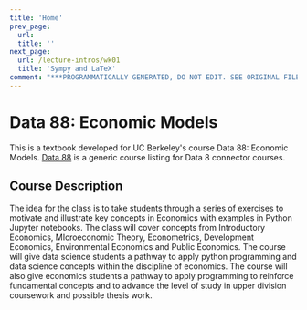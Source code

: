 ```yaml
---
title: 'Home'
prev_page:
  url: 
  title: ''
next_page:
  url: /lecture-intros/wk01
  title: 'Sympy and LaTeX'
comment: "***PROGRAMMATICALLY GENERATED, DO NOT EDIT. SEE ORIGINAL FILES IN /content***"
---
```

# Data 88: Economic Models

This is a textbook developed for UC Berkeley's course Data 88: Economic Models. [Data 88](https://d8a-88.github.io) is a generic course listing for Data 8 connector courses.

## Course Description

The idea for the class is to take students through a series of exercises to motivate and illustrate key concepts in Economics with examples in Python Jupyter notebooks. The class will cover concepts from Introductory Economics, MIcroeconomic Theory, Econometrics, Development Economics, Environmental Economics and Public Economics. The course will give data science students a pathway to apply python programming and data science concepts within the discipline of economics. The course will also give economics students a pathway to apply programming to reinforce fundamental concepts and to advance the level of study in upper division coursework and possible thesis work.

